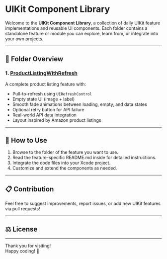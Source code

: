 # UIKit Component Library

Welcome to the **UIKit Component Library**, a collection of daily UIKit feature implementations and reusable UI components. Each folder contains a standalone feature or module you can explore, learn from, or integrate into your own projects.

---

## 📂 Folder Overview

### 1. [ProductListingWithRefresh](./ProductListingWithRefresh)  
A complete product listing feature with:  
- Pull-to-refresh using `UIRefreshControl`  
- Empty state UI (image + label)  
- Smooth fade animations between loading, empty, and data states  
- Optional retry button for API failure  
- Real-world API data integration  
- Layout inspired by Amazon product listings

---

## 🚀 How to Use

1. Browse to the folder of the feature you want to use.
2. Read the feature-specific README.md inside for detailed instructions.
3. Integrate the code files into your Xcode project.
4. Customize and extend the components as needed.

---

## 📋 Contribution

Feel free to suggest improvements, report issues, or add new UIKit features via pull requests!

---

## ⚖️ License



---

Thank you for visiting!  
Happy coding! 🚀
